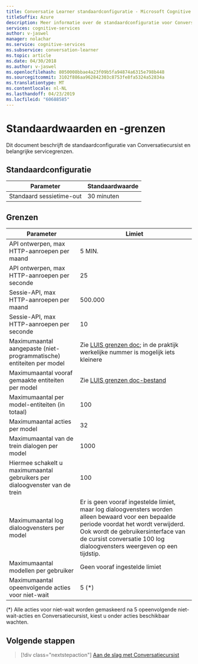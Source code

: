 ```yaml
---
title: Conversatie Learner standaardconfiguratie - Microsoft Cognitive Services | Microsoft Docs
titleSuffix: Azure
description: Meer informatie over de standaardconfiguratie voor Conversatiecursist.
services: cognitive-services
author: v-jaswel
manager: nolachar
ms.service: cognitive-services
ms.subservice: conversation-learner
ms.topic: article
ms.date: 04/30/2018
ms.author: v-jaswel
ms.openlocfilehash: 8050008bbae4a23f09b5fa94874a6315e798b448
ms.sourcegitcommit: 3102f886aa962842303c8753fe8fa5324a52834a
ms.translationtype: MT
ms.contentlocale: nl-NL
ms.lasthandoff: 04/23/2019
ms.locfileid: "60688585"
---
```

# <a name="default-values-and-boundaries"></a>Standaardwaarden en -grenzen

Dit document beschrijft de standaardconfiguratie van Conversatiecursist en belangrijke servicegrenzen.

## <a name="default-configuration"></a>Standaardconfiguratie

Parameter | Standaardwaarde
--- | --- 
Standaard sessietime-out | 30 minuten

## <a name="boundaries"></a>Grenzen

Parameter | Limiet
--- | --- 
API ontwerpen, max HTTP-aanroepen per maand | 5 MIN.
API ontwerpen, max HTTP-aanroepen per seconde | 25
Sessie-API, max HTTP-aanroepen per maand | 500.000
Sessie-API, max HTTP-aanroepen per seconde | 10
Maximumaantal aangepaste (niet-programmatische) entiteiten per model | Zie [LUIS grenzen doc](https://docs.microsoft.com/azure/cognitive-services/luis/luis-boundaries); in de praktijk werkelijke nummer is mogelijk iets kleinere
Maximumaantal vooraf gemaakte entiteiten per model | Zie [LUIS grenzen doc-bestand](https://docs.microsoft.com/azure/cognitive-services/luis/luis-boundaries)
Maximumaantal per model-entiteiten (in totaal) | 100
Maximumaantal acties per model | 32
Maximumaantal van de trein dialogen per model | 1000
Hiermee schakelt u maximumaantal gebruikers per dialoogvenster van de trein | 100
Maximumaantal log dialoogvensters per model | Er is geen vooraf ingestelde limiet, maar log dialoogvensters worden alleen bewaard voor een bepaalde periode voordat het wordt verwijderd.  Ook wordt de gebruikersinterface van de cursist conversatie 100 log dialoogvensters weergeven op een tijdstip. 
Maximumaantal modellen per gebruiker | Geen vooraf ingestelde limiet
Maximumaantal opeenvolgende acties voor niet-wait | 5 (*)

(*) Alle acties voor niet-wait worden gemaskeerd na 5 opeenvolgende niet-wait-acties en Conversatiecursist, kiest u onder acties beschikbaar wachten.

## <a name="next-steps"></a>Volgende stappen

> [!div class="nextstepaction"]
> [Aan de slag met Conversatiecursist](./quickstart.md)
